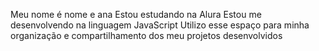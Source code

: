 Meu nome é nome e ana
Estou estudando na Alura
Estou me desenvolvendo na linguagem JavaScript
Utilizo esse espaço para minha organização e compartilhamento dos meu projetos desenvolvidos





